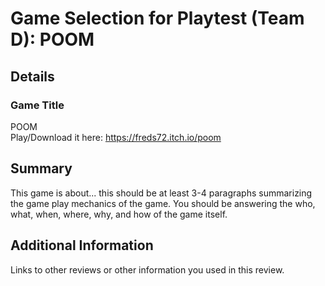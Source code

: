 # Game Selection for Playtest (Team D): POOM

## Details

### Game Title

POOM  
Play/Download it here: https://freds72.itch.io/poom

## Summary

This game is about... this should be at least 3-4 paragraphs summarizing the
game play mechanics of the game. You should be answering the who, what,
when, where, why, and how of the game itself.

## Additional Information

Links to other reviews or other information you used in this review.
